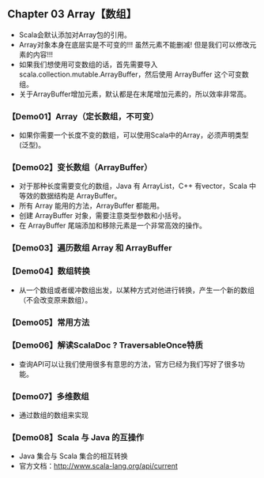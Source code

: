 ## Chapter 03 Array【数组】

- Scala会默认添加对Array包的引用。
- Array对象本身在底层实是不可变的!!! 虽然元素不能删减! 但是我们可以修改元素的内容!!!
- 如果我们想使用可变数组的话，首先需要导入scala.collection.mutable.ArrayBuffer，然后使用 ArrayBuffer 这个可变数组。
- 关于ArrayBuffer增加元素，默认都是在末尾增加元素的，所以效率非常高。

### 【Demo01】Array（定长数组，不可变）

- 如果你需要一个长度不变的数组，可以使用Scala中的Array，必须声明类型(泛型)。

### 【Demo02】变长数组（ArrayBuffer）

- 对于那种长度需要变化的数组，Java 有 ArrayList，C++ 有vector，Scala 中等效的数据结构是 ArrayBuffer。
- 所有 Array 能用的方法，ArrayBuffer 都能用。
- 创建 ArrayBuffer 对象，需要注意类型参数和小括号。
- 在 ArrayBuffer 尾端添加和移除元素是一个非常高效的操作。

### 【Demo03】遍历数组 Array 和 ArrayBuffer

### 【Demo04】数组转换

- 从一个数组或者缓冲数组出发，以某种方式对他进行转换，产生一个新的数组（不会改变原来数组）。

### 【Demo05】常用方法

### 【Demo06】解读ScalaDoc ? TraversableOnce特质

- 查询API可以让我们使用很多有意思的方法，官方已经为我们写好了很多功能。

### 【Demo07】多维数组

- 通过数组的数组来实现

### 【Demo08】Scala 与 Java 的互操作

- Java 集合与 Scala 集合的相互转换
- 官方文档：http://www.scala-lang.org/api/current 